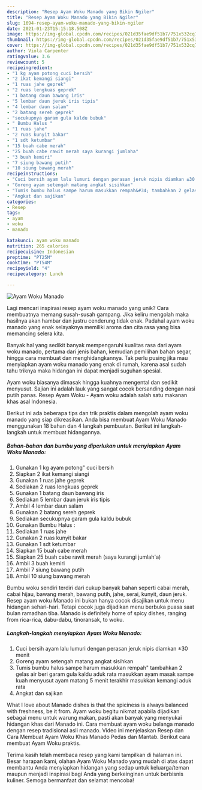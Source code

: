 ```yaml
---
description: "Resep Ayam Woku Manado yang Bikin Ngiler"
title: "Resep Ayam Woku Manado yang Bikin Ngiler"
slug: 1694-resep-ayam-woku-manado-yang-bikin-ngiler
date: 2021-01-23T15:15:18.508Z
image: https://img-global.cpcdn.com/recipes/021d35fae9df51b7/751x532cq70/ayam-woku-manado-foto-resep-utama.jpg
thumbnail: https://img-global.cpcdn.com/recipes/021d35fae9df51b7/751x532cq70/ayam-woku-manado-foto-resep-utama.jpg
cover: https://img-global.cpcdn.com/recipes/021d35fae9df51b7/751x532cq70/ayam-woku-manado-foto-resep-utama.jpg
author: Viola Carpenter
ratingvalue: 3.6
reviewcount: 5
recipeingredient:
- "1 kg ayam potong cuci bersih"
- "2 ikat kemangi siangi"
- "1 ruas jahe geprek"
- "2 ruas lengkuas geprek"
- "1 batang daun bawang iris"
- "5 lembar daun jeruk iris tipis"
- "4 lembar daun salam"
- "2 batang sereh geprek"
- "secukupnya garam gula kaldu bubuk"
- " Bumbu Halus "
- "1 ruas jahe"
- "2 ruas kunyit bakar"
- "1 sdt ketumbar"
- "15 buah cabe merah"
- "25 buah cabe rawit merah saya kurangi jumlaha"
- "3 buah kemiri"
- "7 siung bawang putih"
- "10 siung bawang merah"
recipeinstructions:
- "Cuci bersih ayam lalu lumuri dengan perasan jeruk nipis diamkan ±30 menit"
- "Goreng ayam setengah matang angkat sisihkan"
- "Tumis bumbu halus sampe harum masukkan rempah&#34; tambahkan 2 gelas air beri garam gula kaldu aduk rata masukkan ayam masak sampe kuah menyusut ayam matang 5 menit terakhir masukkan kemangi aduk rata"
- "Angkat dan sajikan"
categories:
- Resep
tags:
- ayam
- woku
- manado

katakunci: ayam woku manado 
nutrition: 265 calories
recipecuisine: Indonesian
preptime: "PT25M"
cooktime: "PT54M"
recipeyield: "4"
recipecategory: Lunch

---
```



![Ayam Woku Manado](https://img-global.cpcdn.com/recipes/021d35fae9df51b7/751x532cq70/ayam-woku-manado-foto-resep-utama.jpg)

Lagi mencari inspirasi resep ayam woku manado yang unik? Cara membuatnya memang susah-susah gampang. Jika keliru mengolah maka hasilnya akan hambar dan justru cenderung tidak enak. Padahal ayam woku manado yang enak selayaknya memiliki aroma dan cita rasa yang bisa memancing selera kita.

Banyak hal yang sedikit banyak mempengaruhi kualitas rasa dari ayam woku manado, pertama dari jenis bahan, kemudian pemilihan bahan segar, hingga cara membuat dan menghidangkannya. Tak perlu pusing jika mau menyiapkan ayam woku manado yang enak di rumah, karena asal sudah tahu triknya maka hidangan ini dapat menjadi suguhan spesial.

Ayam woku biasanya dimasak hingga kuahnya mengental dan sedikit menyusut. Sajian ini adalah lauk yang sangat cocok bersanding dengan nasi putih panas. Resep Ayam Woku - Ayam woku adalah salah satu makanan khas asal Indonesia.


Berikut ini ada beberapa tips dan trik praktis dalam mengolah ayam woku manado yang siap dikreasikan. Anda bisa membuat Ayam Woku Manado menggunakan 18 bahan dan 4 langkah pembuatan. Berikut ini langkah-langkah untuk membuat hidangannya.

<!--inarticleads1-->

##### Bahan-bahan dan bumbu yang diperlukan untuk menyiapkan Ayam Woku Manado:

1. Gunakan 1 kg ayam potong&#34; cuci bersih
1. Siapkan 2 ikat kemangi siangi
1. Gunakan 1 ruas jahe geprek
1. Sediakan 2 ruas lengkuas geprek
1. Gunakan 1 batang daun bawang iris
1. Sediakan 5 lembar daun jeruk iris tipis
1. Ambil 4 lembar daun salam
1. Gunakan 2 batang sereh geprek
1. Sediakan secukupnya garam gula kaldu bubuk
1. Gunakan  Bumbu Halus :
1. Sediakan 1 ruas jahe
1. Gunakan 2 ruas kunyit bakar
1. Gunakan 1 sdt ketumbar
1. Siapkan 15 buah cabe merah
1. Siapkan 25 buah cabe rawit merah (saya kurangi jumlah&#39;a)
1. Ambil 3 buah kemiri
1. Ambil 7 siung bawang putih
1. Ambil 10 siung bawang merah


Bumbu woku sendiri terdiri dari cukup banyak bahan seperti cabai merah, cabai hijau, bawang merah, bawang putih, jahe, serai, kunyit, daun jeruk. Resep ayam woku Manado ini bukan hanya cocok disajikan untuk menu hidangan sehari-hari. Tetapi cocok juga dijadikan menu berbuka puasa saat bulan ramadhan tiba. Manado is definitely home of spicy dishes, ranging from rica-rica, dabu-dabu, tinoransak, to woku. 

<!--inarticleads2-->

##### Langkah-langkah menyiapkan Ayam Woku Manado:

1. Cuci bersih ayam lalu lumuri dengan perasan jeruk nipis diamkan ±30 menit
1. Goreng ayam setengah matang angkat sisihkan
1. Tumis bumbu halus sampe harum masukkan rempah&#34; tambahkan 2 gelas air beri garam gula kaldu aduk rata masukkan ayam masak sampe kuah menyusut ayam matang 5 menit terakhir masukkan kemangi aduk rata
1. Angkat dan sajikan


What I love about Manado dishes is that the spiciness is always balanced with freshness, be it from. Ayam woku begitu nikmat apabila dijadikan sebagai menu untuk warung makan, pasti akan banyak yang menyukai hidangan khas dari Manado ini. Cara membuat ayam woku belanga manado dengan resep tradisional asli manado. Video ini menjelaskan Resep dan Cara Membuat Ayam Woku Khas Manado Pedas dan Mantab. Berikut cara membuat Ayam Woku praktis. 

Terima kasih telah membaca resep yang kami tampilkan di halaman ini. Besar harapan kami, olahan Ayam Woku Manado yang mudah di atas dapat membantu Anda menyiapkan hidangan yang sedap untuk keluarga/teman maupun menjadi inspirasi bagi Anda yang berkeinginan untuk berbisnis kuliner. Semoga bermanfaat dan selamat mencoba!
